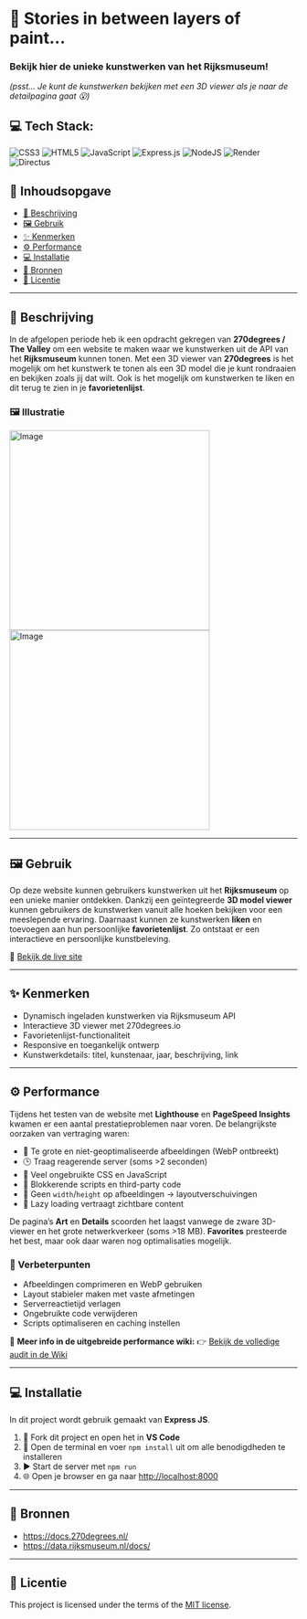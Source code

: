 # 🎨 Stories in between layers of paint...

### Bekijk hier de unieke kunstwerken van het Rijksmuseum! <br>

*(psst... Je kunt de kunstwerken bekijken met een 3D viewer als je naar de detailpagina gaat 😮)*

## 💻 Tech Stack:

![CSS3](https://img.shields.io/badge/css3-%231572B6.svg?style=for-the-badge\&logo=css3\&logoColor=white)
![HTML5](https://img.shields.io/badge/html5-%23E34F26.svg?style=for-the-badge\&logo=html5\&logoColor=white)
![JavaScript](https://img.shields.io/badge/javascript-%23323330.svg?style=for-the-badge\&logo=javascript\&logoColor=%23F7DF1E)
![Express.js](https://img.shields.io/badge/express.js-%23404d59.svg?style=for-the-badge\&logo=express\&logoColor=%2361DAFB)
![NodeJS](https://img.shields.io/badge/node.js-6DA55F?style=for-the-badge\&logo=node.js\&logoColor=white)
![Render](https://img.shields.io/badge/Render-%46E3B7.svg?style=for-the-badge\&logo=render\&logoColor=white)
![Directus](https://img.shields.io/badge/directus-%2364f.svg?style=for-the-badge\&logo=directus\&logoColor=white)

## 📑 Inhoudsopgave

* [📖 Beschrijving](#beschrijving)
* [🖼️ Gebruik](#gebruik)
* [✨ Kenmerken](#kenmerken)
* [⚙️ Performance](#performance)
* [💻 Installatie](#installatie)
* [🔗 Bronnen](#bronnen)
* [📄 Licentie](#licentie)

---

## 📖 Beschrijving

In de afgelopen periode heb ik een opdracht gekregen van **270degrees / The Valley** om een website te maken waar we kunstwerken uit de API van het **Rijksmuseum** kunnen tonen.
Met een 3D viewer van **270degrees** is het mogelijk om het kunstwerk te tonen als een 3D model die je kunt rondraaien en bekijken zoals jij dat wilt.
Ook is het mogelijk om kunstwerken te liken en dit terug te zien in je **favorietenlijst**.

### 🖼️ Illustratie

<img width="350" alt="Image" src="https://github.com/user-attachments/assets/62717bd7-2b07-443d-bafc-35f00f1c8711"/>

<img width="350" alt="Image" src="https://github.com/user-attachments/assets/26842453-ec4c-4fbe-ae85-94290a011ce5"/>

---

## 🖼️ Gebruik

Op deze website kunnen gebruikers kunstwerken uit het **Rijksmuseum** op een unieke manier ontdekken. Dankzij een geïntegreerde **3D model viewer** kunnen gebruikers de kunstwerken vanuit alle hoeken bekijken voor een meeslepende ervaring.
Daarnaast kunnen ze kunstwerken **liken** en toevoegen aan hun persoonlijke **favorietenlijst**. Zo ontstaat er een interactieve en persoonlijke kunstbeleving.

🔗 [Bekijk de live site](https://artwork-270projects.onrender.com)

---

## ✨ Kenmerken

* Dynamisch ingeladen kunstwerken via Rijksmuseum API
* Interactieve 3D viewer met 270degrees.io
* Favorietenlijst-functionaliteit
* Responsive en toegankelijk ontwerp
* Kunstwerkdetails: titel, kunstenaar, jaar, beschrijving, link

---

## ⚙️ Performance

Tijdens het testen van de website met **Lighthouse** en **PageSpeed Insights** kwamen er een aantal prestatieproblemen naar voren. De belangrijkste oorzaken van vertraging waren:

* 📸 Te grote en niet-geoptimaliseerde afbeeldingen (WebP ontbreekt)
* 🕒 Traag reagerende server (soms >2 seconden)
* 🧹 Veel ongebruikte CSS en JavaScript
* 🧱 Blokkerende scripts en third-party code
* 📐 Geen `width`/`height` op afbeeldingen → layoutverschuivingen
* 🧠 Lazy loading vertraagt zichtbare content

De pagina’s **Art** en **Details** scoorden het laagst vanwege de zware 3D-viewer en het grote netwerkverkeer (soms >18 MB).
**Favorites** presteerde het best, maar ook daar waren nog optimalisaties mogelijk.

### 🔧 Verbeterpunten

* Afbeeldingen comprimeren en WebP gebruiken
* Layout stabieler maken met vaste afmetingen
* Serverreactietijd verlagen
* Ongebruikte code verwijderen
* Scripts optimaliseren en caching instellen

📄 **Meer info in de uitgebreide performance wiki:**
👉 [Bekijk de volledige audit in de Wiki](https://github.com/Recss68/proof-of-concept/wiki/Project-%E2%80%90-Artwork-%E2%80%90-270Degrees#performance-audit)

---

## 💻 Installatie

In dit project wordt gebruik gemaakt van **Express JS**.

1. 🔄 Fork dit project en open het in **VS Code**
2. 💽 Open de terminal en voer `npm install` uit om alle benodigdheden te installeren
3. ▶️ Start de server met `npm run`
4. 🌐 Open je browser en ga naar [http://localhost:8000](http://localhost:8000)

---

## 🔗 Bronnen

* https://docs.270degrees.nl/
* https://data.rijksmuseum.nl/docs/

---

## 📄 Licentie

This project is licensed under the terms of the [MIT license](./LICENSE).
